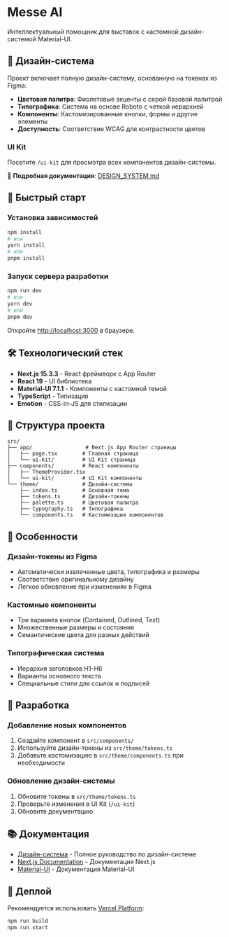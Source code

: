 # Messe AI

Интеллектуальный помощник для выставок с кастомной дизайн-системой Material-UI.

## 🎨 Дизайн-система

Проект включает полную дизайн-систему, основанную на токенах из Figma:

- **Цветовая палитра**: Фиолетовые акценты с серой базовой палитрой
- **Типографика**: Система на основе Roboto с четкой иерархией
- **Компоненты**: Кастомизированные кнопки, формы и другие элементы
- **Доступность**: Соответствие WCAG для контрастности цветов

### UI Kit

Посетите `/ui-kit` для просмотра всех компонентов дизайн-системы.

📖 **Подробная документация**: [DESIGN_SYSTEM.md](./DESIGN_SYSTEM.md)

## 🚀 Быстрый старт

### Установка зависимостей

```bash
npm install
# или
yarn install
# или
pnpm install
```

### Запуск сервера разработки

```bash
npm run dev
# или
yarn dev
# или
pnpm dev
```

Откройте [http://localhost:3000](http://localhost:3000) в браузере.

## 🛠 Технологический стек

- **Next.js 15.3.3** - React фреймворк с App Router
- **React 19** - UI библиотека
- **Material-UI 7.1.1** - Компоненты с кастомной темой
- **TypeScript** - Типизация
- **Emotion** - CSS-in-JS для стилизации

## 📁 Структура проекта

```
src/
├── app/                 # Next.js App Router страницы
│   ├── page.tsx        # Главная страница
│   └── ui-kit/         # UI Kit страница
├── components/         # React компоненты
│   ├── ThemeProvider.tsx
│   └── ui-kit/         # UI Kit компоненты
└── theme/              # Дизайн-система
    ├── index.ts        # Основная тема
    ├── tokens.ts       # Дизайн-токены
    ├── palette.ts      # Цветовая палитра
    ├── typography.ts   # Типографика
    └── components.ts   # Кастомизация компонентов
```

## 🎯 Особенности

### Дизайн-токены из Figma
- Автоматически извлеченные цвета, типографика и размеры
- Соответствие оригинальному дизайну
- Легкое обновление при изменениях в Figma

### Кастомные компоненты
- Три варианта кнопок (Contained, Outlined, Text)
- Множественные размеры и состояния
- Семантические цвета для разных действий

### Типографическая система
- Иерархия заголовков H1-H6
- Варианты основного текста
- Специальные стили для ссылок и подписей

## 🔧 Разработка

### Добавление новых компонентов

1. Создайте компонент в `src/components/`
2. Используйте дизайн-токены из `src/theme/tokens.ts`
3. Добавьте кастомизацию в `src/theme/components.ts` при необходимости

### Обновление дизайн-системы

1. Обновите токены в `src/theme/tokens.ts`
2. Проверьте изменения в UI Kit (`/ui-kit`)
3. Обновите документацию

## 📚 Документация

- [Дизайн-система](./DESIGN_SYSTEM.md) - Полное руководство по дизайн-системе
- [Next.js Documentation](https://nextjs.org/docs) - Документация Next.js
- [Material-UI](https://mui.com/) - Документация Material-UI

## 🚀 Деплой

Рекомендуется использовать [Vercel Platform](https://vercel.com/new?utm_medium=default-template&filter=next.js&utm_source=create-next-app&utm_campaign=create-next-app-readme):

```bash
npm run build
npm run start
```
